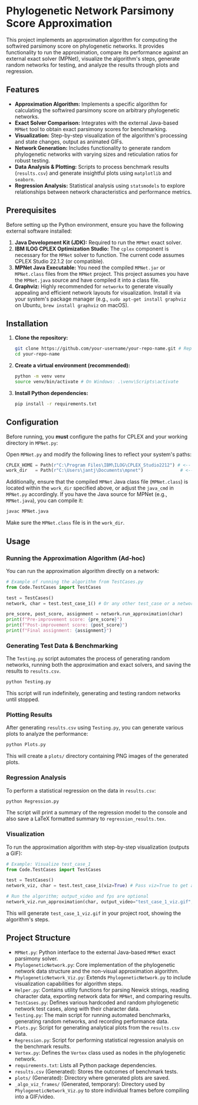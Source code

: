 # Phylogenetic Network Parsimony Score Approximation

This project implements an approximation algorithm for computing the softwired parsimony score on phylogenetic networks. It provides functionality to run the approximation, compare its performance against an external exact solver (MPNet), visualize the algorithm's steps, generate random networks for testing, and analyze the results through plots and regression.

## Features

*   **Approximation Algorithm:** Implements a specific algorithm for calculating the softwired parsimony score on arbitrary phylogenetic networks.
*   **Exact Solver Comparison:** Integrates with the external Java-based `MPNet` tool to obtain exact parsimony scores for benchmarking.
*   **Visualization:** Step-by-step visualization of the algorithm's processing and state changes, output as animated GIFs.
*   **Network Generation:** Includes functionality to generate random phylogenetic networks with varying sizes and reticulation ratios for robust testing.
*   **Data Analysis & Plotting:** Scripts to process benchmark results (`results.csv`) and generate insightful plots using `matplotlib` and `seaborn`.
*   **Regression Analysis:** Statistical analysis using `statsmodels` to explore relationships between network characteristics and performance metrics.

## Prerequisites

Before setting up the Python environment, ensure you have the following external software installed:

1.  **Java Development Kit (JDK):** Required to run the `MPNet` exact solver.
2.  **IBM ILOG CPLEX Optimization Studio:** The `cplex` component is necessary for the `MPNet` solver to function. The current code assumes CPLEX Studio 22.1.2 (or compatible).
3.  **MPNet Java Executable:** You need the compiled `MPNet.jar` or `MPNet.class` files from the `MPNet` project. This project assumes you have the `MPNet.java` source and have compiled it into a class file.
4.  **Graphviz:** Highly recommended for `networkx` to generate visually appealing and efficient network layouts for visualization. Install it via your system's package manager (e.g., `sudo apt-get install graphviz` on Ubuntu, `brew install graphviz` on macOS).

## Installation

1.  **Clone the repository:**
    ```bash
    git clone https://github.com/your-username/your-repo-name.git # Replace with your actual repo
    cd your-repo-name
    ```

2.  **Create a virtual environment (recommended):**
    ```bash
    python -m venv venv
    source venv/bin/activate # On Windows: .\venv\Scripts\activate
    ```

3.  **Install Python dependencies:**
    ```bash
    pip install -r requirements.txt
    ```

## Configuration

Before running, you **must** configure the paths for CPLEX and your working directory in `MPNet.py`:

Open `MPNet.py` and modify the following lines to reflect your system's paths:

```python
CPLEX_HOME = Path(r"C:\Program Files\IBM\ILOG\CPLEX_Studio2212") # <-- Set this to your CPLEX installation path
work_dir   = Path(r"C:\Users\jantj\Documents\mpnet")              # <-- Set this to a working directory where MPNet can read/write files
```

Additionally, ensure that the compiled `MPNet` Java class file (`MPNet.class`) is located within the `work_dir` specified above, or adjust the `java_cmd` in `MPNet.py` accordingly. If you have the Java source for MPNet (e.g., `MPNet.java`), you can compile it:
```bash
javac MPNet.java
```
Make sure the `MPNet.class` file is in the `work_dir`.

## Usage

### Running the Approximation Algorithm (Ad-hoc)

You can run the approximation algorithm directly on a network:

```python
# Example of running the algorithm from TestCases.py
from Code.TestCases import TestCases

test = TestCases()
network, char = test.test_case_1() # Or any other test_case or a network you create

pre_score, post_score, assignment = network.run_approximation(char)
print(f"Pre-improvement score: {pre_score}")
print(f"Post-improvement score: {post_score}")
print(f"Final assignment: {assignment}")
```

### Generating Test Data & Benchmarking

The `Testing.py` script automates the process of generating random networks, running both the approximation and exact solvers, and saving the results to `results.csv`.

```bash
python Testing.py
```
This script will run indefinitely, generating and testing random networks until stopped.

### Plotting Results

After generating `results.csv` using `Testing.py`, you can generate various plots to analyze the performance:

```bash
python Plots.py
```
This will create a `plots/` directory containing PNG images of the generated plots.

### Regression Analysis

To perform a statistical regression on the data in `results.csv`:

```bash
python Regression.py
```
The script will print a summary of the regression model to the console and also save a LaTeX formatted summary to `regression_results.tex`.

### Visualization

To run the approximation algorithm with step-by-step visualization (outputs a GIF):

```python
# Example: Visualize test_case_1
from Code.TestCases import TestCases

test = TestCases()
network_viz, char = test.test_case_1(viz=True) # Pass viz=True to get a visualization-enabled network

# Run the algorithm; output_video and fps are optional
network_viz.run_approximation(char, output_video="test_case_1_viz.gif", fps=1, keep_frames=False)
```
This will generate `test_case_1_viz.gif` in your project root, showing the algorithm's steps.

## Project Structure

*   `MPNet.py`: Python interface to the external Java-based `MPNet` exact parsimony solver.
*   `PhylogeneticNetwork.py`: Core implementation of the phylogenetic network data structure and the non-visual approximation algorithm.
*   `PhylogeneticNetwork_Viz.py`: Extends `PhylogeneticNetwork.py` to include visualization capabilities for algorithm steps.
*   `Helper.py`: Contains utility functions for parsing Newick strings, reading character data, exporting network data for `MPNet`, and comparing results.
*   `TestCases.py`: Defines various hardcoded and random phylogenetic network test cases, along with their character data.
*   `Testing.py`: The main script for running automated benchmarks, generating random networks, and recording performance data.
*   `Plots.py`: Script for generating analytical plots from the `results.csv` data.
*   `Regression.py`: Script for performing statistical regression analysis on the benchmark results.
*   `Vertex.py`: Defines the `Vertex` class used as nodes in the phylogenetic network.
*   `requirements.txt`: Lists all Python package dependencies.
*   `results.csv` (Generated): Stores the outcomes of benchmark tests.
*   `plots/` (Generated): Directory where generated plots are saved.
*   `_algo_viz_frames/` (Generated, temporary): Directory used by `PhylogeneticNetwork_Viz.py` to store individual frames before compiling into a GIF/video.